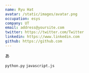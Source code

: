 ```yaml
---
name: Ryu Hat
avatar: /static/images/avatar.png
occupation: esys
company: UT
email: address@yoursite.com
twitter: https://twitter.com/Twitter
linkedin: https://www.linkedin.com
github: https://github.com
---
```


あ

`python.py`
`javascript.js`
